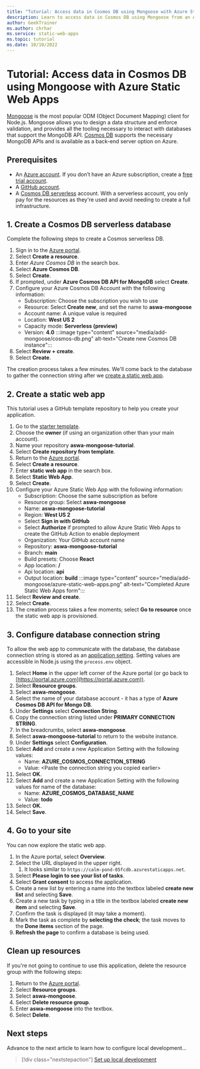 ```yaml
---
title: "Tutorial: Access data in Cosmos DB using Mongoose with Azure Static Web Apps"
description: Learn to access data in Cosmos DB using Mongoose from an Azure Static Web Apps API function.
author: GeekTrainer
ms.author: chrhar
ms.service: static-web-apps
ms.topic: tutorial
ms.date: 10/10/2022
---
```


# Tutorial: Access data in Cosmos DB using Mongoose with Azure Static Web Apps

[Mongoose](https://mongoosejs.com/) is the most popular ODM (Object Document Mapping) client for Node.js. Mongoose allows you to design a data structure and enforce validation, and provides all the tooling necessary to interact with databases that support the MongoDB API. [Cosmos DB](../cosmos-db/mongodb-introduction.md) supports the necessary MongoDB APIs and is available as a back-end server option on Azure.
## Prerequisites

- An [Azure account](https://azure.microsoft.com/free/). If you don’t have an Azure subscription, create a [free trial account](https://azure.microsoft.com/free/).
- A [GitHub account](https://github.com/join).
- A [Cosmos DB serverless](../cosmos-db/serverless.md) account. With a serverless account, you only pay for the resources as they're used and avoid needing to create a full infrastructure.
## 1. Create a Cosmos DB serverless database

Complete the following steps to create a Cosmos serverless DB.

1. Sign in to the [Azure portal](https://portal.azure.com).
2. Select **Create a resource**.
3. Enter *Azure Cosmos DB* in the search box.
4. Select **Azure Cosmos DB**.
5. Select **Create**.
6. If prompted, under **Azure Cosmos DB API for MongoDB** select **Create**.
7. Configure your Azure Cosmos DB Account with the following information:
    - Subscription: Choose the subscription you wish to use
    - Resource: Select **Create new**, and set the name to **aswa-mongoose**
    - Account name: A unique value is required
    - Location: **West US 2**
    - Capacity mode: **Serverless (preview)**
    - Version: **4.0**
:::image type="content" source="media/add-mongoose/cosmos-db.png" alt-text="Create new Cosmos DB instance":::
8. Select **Review + create**.
9. Select **Create**.

The creation process takes a few minutes. We'll come back to the database to gather the connection string after we [create a static web app](#2-create-a-static-web-app).

## 2. Create a static web app

This tutorial uses a GitHub template repository to help you create your application.

1. Go to the [starter template](https://github.com/login?return_to=/staticwebdev/mongoose-starter/generate).
2. Choose the **owner** (if using an organization other than your main account).
3. Name your repository **aswa-mongoose-tutorial**.
4. Select **Create repository from template**.
5. Return to the [Azure portal](https://portal.azure.com).
6. Select **Create a resource**.
7. Enter **static web app** in the search box.
8. Select **Static Web App**.
9. Select **Create**.
10. Configure your Azure Static Web App with the following information:
    - Subscription: Choose the same subscription as before
    - Resource group: Select **aswa-mongoose**
    - Name: **aswa-mongoose-tutorial**
    - Region: **West US 2**
    - Select **Sign in with GitHub**
    - Select **Authorize** if prompted to allow Azure Static Web Apps to create the GitHub Action to enable deployment
    - Organization: Your GitHub account name
    - Repository: **aswa-mongoose-tutorial**
    - Branch: **main**
    - Build presets: Choose **React**
    - App location: **/**
    - Api location: **api**
    - Output location: **build**
    :::image type="content" source="media/add-mongoose/azure-static-web-apps.png" alt-text="Completed Azure Static Web Apps form":::
11. Select **Review and create**.
12. Select **Create**.
13. The creation process takes a few moments; select **Go to resource** once the static web app is provisioned.

## 3. Configure database connection string

To allow the web app to communicate with the database, the database connection string is stored as an [application setting](application-settings.md). Setting values are accessible in Node.js using the `process.env` object.

1. Select **Home** in the upper left corner of the Azure portal (or go back to [https://portal.azure.com](https://portal.azure.com)).
2. Select **Resource groups**.
3. Select **aswa-mongoose**.
4. Select the name of your database account - it has a type of **Azure Cosmos DB API for Mongo DB**.
5. Under **Settings** select **Connection String**.
6. Copy the connection string listed under **PRIMARY CONNECTION STRING**.
7. In the breadcrumbs, select **aswa-mongoose**.
8. Select **aswa-mongoose-tutorial** to return to the website instance.
9. Under **Settings** select **Configuration**.
10. Select **Add** and create a new Application Setting with the following values:
    - Name: **AZURE_COSMOS_CONNECTION_STRING**
    - Value: \<Paste the connection string you copied earlier\>
11. Select **OK**.
12. Select **Add** and create a new Application Setting with the following values for name of the database:
    - Name: **AZURE_COSMOS_DATABASE_NAME**
    - Value: **todo**
13. Select **OK**.
14. Select **Save**.

## 4. Go to your site

You can now explore the static web app.

1. In the Azure portal, select **Overview**.
2. Select the URL displayed in the upper right.
    1. It looks similar to `https://calm-pond-05fcdb.azurestaticapps.net`.
3. Select **Please login to see your list of tasks**.
4. Select **Grant consent** to access the application.
5. Create a new list by entering a name into the textbox labeled **create new list** and selecting **Save**.
6. Create a new task by typing in a title in the textbox labeled **create new item** and selecting **Save**.
7. Confirm the task is displayed (it may take a moment).
8. Mark the task as complete by **selecting the check**; the task moves to the **Done items** section of the page.
9. **Refresh the page** to confirm a database is being used.

## Clean up resources

If you're not going to continue to use this application, delete
the resource group with the following steps:

1. Return to the [Azure portal](https://portal.azure.com).
2. Select **Resource groups**.
3. Select **aswa-mongoose**.
4. Select **Delete resource group**.
5. Enter **aswa-mongoose** into the textbox.
6. Select **Delete**.

## Next steps

Advance to the next article to learn how to configure local development...
> [!div class="nextstepaction"]
> [Set up local development](./local-development.md)
